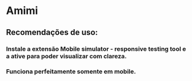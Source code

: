 # Amimi

## Recomendações de uso:

### Instale a extensão Mobile simulator - responsive testing tool e a ative para poder visualizar com clareza.
### Funciona perfeitamente somente em mobile.
